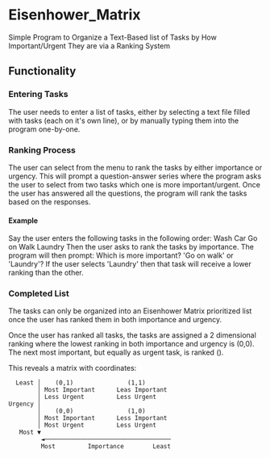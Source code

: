 # Eisenhower_Matrix
Simple Program to Organize a Text-Based list of Tasks by How Important/Urgent They are via a Ranking System

## Functionality 

### Entering Tasks
The user needs to enter a list of tasks, either by selecting a text file filled with tasks (each on it's own line), or by manually typing them into the program one-by-one. 

### Ranking Process
The user can select from the menu to rank the tasks by either importance or urgency. This will prompt a question-answer series where the program asks the user to select from two tasks which one is more important/urgent. Once the user has answered all the questions, the program will rank the tasks based on the responses. 

#### Example
Say the user enters the following tasks in the following order: 
Wash Car
Go on Walk
Laundry
Then the user asks to rank the tasks by importance. The program will then prompt:
Which is more important? 'Go on walk' or 'Laundry'?
If the user selects 'Laundry' then that task will receive a lower ranking than the other. 

### Completed List
The tasks can only be organized into an Eisenhower Matrix prioritized list once the user has ranked them in both importance and urgency. 

Once the user has ranked all tasks, the tasks are assigned a 2 dimensional ranking where the lowest ranking in both importance and urgency is (0,0). The next most important, but equally as urgent task, is ranked ().

This reveals a matrix with coordinates:

```
  Least │    (0,1)               (1,1)
        │ Most Important      Leas Important
        │ Less Urgent         Less Urgent
Urgency │
        │    (0,0)               (1,0)
        │ Most Important      Less Important
        │ Most Urgent         Less Urgent
   Most ▼
         ◄───────────────────────────────────
         Most         Importance        Least
```

